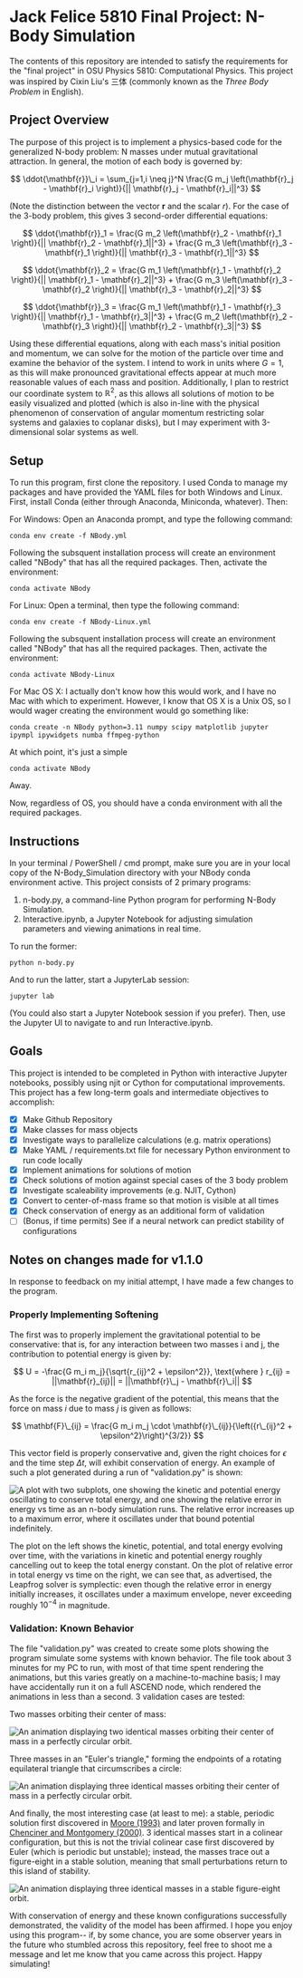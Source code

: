 # Jack Felice 5810 Final Project: N-Body Simulation

The contents of this repository are intended to satisfy the requirements for the "final project" in OSU Physics 5810: Computational Physics.  This project was inspired by Cixin Liu's 三体 (commonly known as the *Three Body Problem* in English).

## Project Overview

The purpose of this project is to implement a physics-based code for the generalized N-body problem: N masses under mutual gravitational attraction.  In general, the motion of each body is governed by:

$$ 
\ddot{\mathbf{r}}\_i = \sum_{j=1,i \neq j}^N \frac{G m_j \left(\mathbf{r}_j - \mathbf{r}_i \right)}{|| \mathbf{r}_j - \mathbf{r}_i||^3}
$$

(Note the distinction between the vector $\mathbf{r}$ and the scalar $r$).  For the case of the 3-body problem, this gives 3 second-order differential equations:

$$
\ddot{\mathbf{r}}_1 = \frac{G m_2 \left(\mathbf{r}_2 - \mathbf{r}_1 \right)}{|| \mathbf{r}_2 - \mathbf{r}_1||^3} + \frac{G m_3 \left(\mathbf{r}_3 - \mathbf{r}_1 \right)}{|| \mathbf{r}_3 - \mathbf{r}_1||^3}
$$

$$
\ddot{\mathbf{r}}_2 = \frac{G m_1 \left(\mathbf{r}_1 - \mathbf{r}_2 \right)}{|| \mathbf{r}_1 - \mathbf{r}_2||^3} + \frac{G m_3 \left(\mathbf{r}_3 - \mathbf{r}_2 \right)}{|| \mathbf{r}_3 - \mathbf{r}_2||^3}
$$

$$
\ddot{\mathbf{r}}_3 = \frac{G m_1 \left(\mathbf{r}_1 - \mathbf{r}_3 \right)}{|| \mathbf{r}_1 - \mathbf{r}_3||^3} + \frac{G m_2 \left(\mathbf{r}_2 - \mathbf{r}_3 \right)}{|| \mathbf{r}_2 - \mathbf{r}_3||^3}
$$

Using these differential equations, along with each mass's initial position and momentum, we can solve for the motion of the particle over time and examine the behavior of the system.  I intend to work in units where $G=1$, as this will make pronounced gravitational effects appear at much more reasonable values of each mass and position. Additionally, I plan to restrict our coordinate system to $\mathbb{R}^2$, as this allows all solutions of motion to be easily visualized and plotted (which is also in-line with the physical phenomenon of conservation of angular momentum restricting solar systems and galaxies to coplanar disks), but I may experiment with 3-dimensional solar systems as well.  

## Setup

To run this program, first clone the repository.  I used Conda to manage my packages and have provided the YAML files for both Windows and Linux.  First, install Conda (either through Anaconda, Miniconda, whatever).  Then:

For Windows:
Open an Anaconda prompt, and type the following command:
```
conda env create -f NBody.yml
```
Following the subsquent installation process will create an environment called "NBody" that has all the required packages.  Then, activate the environment:
```
conda activate NBody
```

For Linux:
Open a terminal, then type the following command:
```
conda env create -f NBody-Linux.yml
```
Following the subsquent installation process will create an environment called "NBody" that has all the required packages.  Then, activate the environment:
```
conda activate NBody-Linux
```

For Mac OS X:
I actually don't know how this would work, and I have no Mac with which to experiment.  However, I know that OS X is a Unix OS, so I would wager creating the environment would go something like:
```
conda create -n NBody python=3.11 numpy scipy matplotlib jupyter ipympl ipywidgets numba ffmpeg-python
```
At which point, it's just a simple 
```
conda activate NBody
```
Away.

Now, regardless of OS, you should have a conda environment with all the required packages.

## Instructions

In your terminal / PowerShell / cmd prompt, make sure you are in your local copy of the N-Body_Simulation directory with your NBody conda environment active.  This project consists of 2 primary programs:

1. n-body.py, a command-line Python program for performing N-Body Simulation.
2. Interactive.ipynb, a Jupyter Notebook for adjusting simulation parameters and viewing animations in real time.

To run the former:
```
python n-body.py
```
And to run the latter, start a JupyterLab session:
```
jupyter lab
```
(You could also start a Jupyter Notebook session if you prefer).  Then, use the Jupyter UI to navigate to and run Interactive.ipynb.

## Goals
This project is intended to be completed in Python with interactive Jupyter notebooks, possibly using njit or Cython for computational improvements.  This project has a few long-term goals and intermediate objectives to accomplish:

- [x] Make Github Repository
- [x] Make classes for mass objects
- [X] Investigate ways to parallelize calculations (e.g. matrix operations)
- [X] Make YAML / requirements.txt file for necessary Python environment to run code locally
- [x] Implement animations for solutions of motion
- [x] Check solutions of motion against special cases of the 3 body problem
- [X] Investigate scaleability improvements (e.g. NJIT, Cython)
- [X] Convert to center-of-mass frame so that motion is visible at all times
- [X] Check conservation of energy as an additional form of validation
- [ ] (Bonus, if time permits) See if a neural network can predict stability of configurations

## Notes on changes made for v1.1.0
In response to feedback on my initial attempt, I have made a few changes to the program.  

### Properly Implementing Softening
The first was to properly implement the gravitational potential to be conservative: that is, for any interaction between two masses i and j, the contribution to potential energy is given by:

$$
U = -\frac{G m_i m_j}{\sqrt{r_{ij}^2 + \epsilon^2}}, \text{where } r_{ij} = ||\mathbf{r}_{ij}|| = ||\mathbf{r}\_j - \mathbf{r}\_i||
$$

As the force is the negative gradient of the potential, this means that the force on mass $i$ due to mass $j$ is given as follows:

$$
\mathbf{F}\_{ij} = \frac{G m_i m_j \cdot \mathbf{r}\_{ij}}{\left({r\_{ij}^2 + \epsilon^2}\right)^{3/2}}
$$

This vector field is properly conservative and, given the right choices for $\epsilon$ and the time step $\Delta t$, will exhibit conservation of energy.  An example of such a plot generated during a run of "validation.py" is shown:

![A plot with two subplots, one showing the kinetic and potential energy oscillating to conserve total energy, and one showing the relative error in energy vs time as an n-body simulation runs.  The relative error increases up to a maximum error, where it oscillates under that bound potential indefinitely.](/Figures/energy.png?raw=true "Energy Error Plot")

The plot on the left shows the kinetic, potential, and total energy evolving over time, with the variations in kinetic and potential energy roughly cancelling out to keep the total energy constant.  On the plot of relative error in total energy vs time on the right, we can see that, as advertised, the Leapfrog solver is symplectic: even though the relative error in energy initially increases, it oscillates under a maximum envelope, never exceeding roughly $10^{-4}$ in magnitude.  

### Validation: Known Behavior

The file "validation.py" was created to create some plots showing the program simulate some systems with known behavior.  The file took about 3 minutes for my PC to run, with most of that time spent rendering the animations, but this varies greatly on a machine-to-machine basis; I may have accidentally run it on a full ASCEND node, which rendered the animations in less than a second.  3 validation cases are tested:

Two masses orbiting their center of mass:

![An animation displaying two identical masses orbiting their center of mass in a perfectly circular orbit.](/Figures/two_body.gif?raw=true "Two Masses in Circular Orbit")

Three masses in an "Euler's triangle," forming the endpoints of a rotating equilateral triangle that circumscribes a circle:

![An animation displaying three identical masses orbiting their center of mass in a perfectly circular orbit.](/Figures/euler.gif?raw=true "Three Masses in Circular Orbit")

And finally, the most interesting case (at least to me): a stable, periodic solution first discovered in [Moore (1993)](https://journals.aps.org/prl/abstract/10.1103/PhysRevLett.70.3675) and later proven formally in [Chenciner and Montgomery (2000)](https://arxiv.org/abs/math/0011268).  3 identical masses start in a colinear configuration, but this is not the trivial colinear case first discovered by Euler (which is periodic but unstable); instead, the masses trace out a figure-eight in a stable solution, meaning that small perturbations return to this island of stability.

![An animation displaying three identical masses in a stable figure-eight orbit.](/Figures/figure_eight.gif?raw=true "Three Masses in a Figure-Eight Orbit")

With conservation of energy and these known configurations successfully demonstrated, the validity of the model has been affirmed.  I hope you enjoy using this program-- if, by some chance, you are some observer years in the future who stumbled across this repository, feel free to shoot me a message and let me know that you came across this project.  Happy simulating!